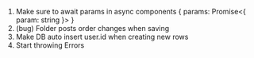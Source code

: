 1. Make sure to await params in async components { params: Promise<{ param: string }> }
2. (bug) Folder posts order changes when saving
3. Make DB auto insert user.id when creating new rows
4. Start throwing Errors 